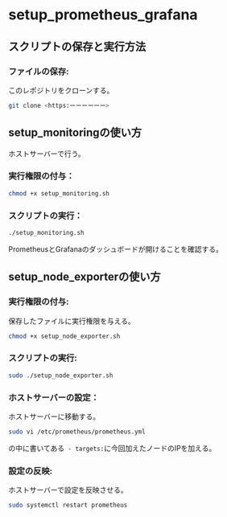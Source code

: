 # setup_prometheus_grafana
## スクリプトの保存と実行方法
### ファイルの保存:
このレポジトリをクローンする。
```bash
git clone <https:ーーーーーー>
```
## setup_monitoringの使い方
ホストサーバーで行う。
### 実行権限の付与：
```bash
chmod +x setup_monitoring.sh
```
### スクリプトの実行：
```bash 
./setup_monitoring.sh
```
PrometheusとGrafanaのダッシュボードが開けることを確認する。


## setup_node_exporterの使い方
### 実行権限の付与:
保存したファイルに実行権限を与える。

```bash
chmod +x setup_node_exporter.sh
```
### スクリプトの実行:
```bash
sudo ./setup_node_exporter.sh
```
### ホストサーバーの設定：
ホストサーバーに移動する。
```bash
sudo vi /etc/prometheus/prometheus.yml
```
の中に書いてある` - targets:`に今回加えたノードのIPを加える。
### 設定の反映:
ホストサーバーで設定を反映させる。
```bash
sudo systemctl restart prometheus
```


